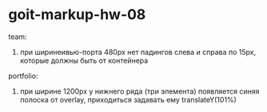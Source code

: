 # goit-markup-hw-08

team: 
1. при ширинеивью-порта 480px нет падингов слева и справа по 15px, которые должны быть от контейнера

portfolio:
1. при ширине 1200px у нижнего ряда (три элемента) появляется синяя полоска от overlay, приходиться задавать ему translateY(101%)

